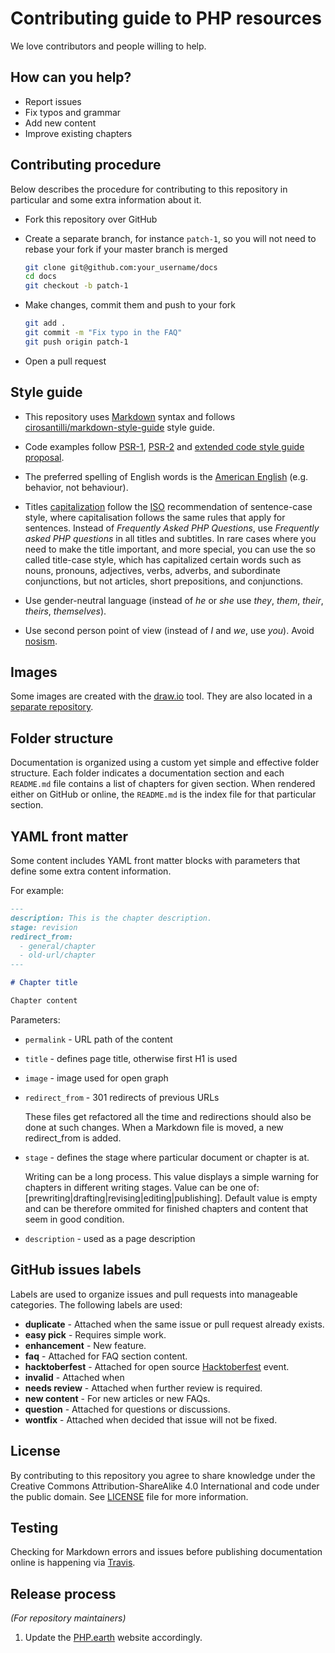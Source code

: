 # Contributing guide to PHP resources

We love contributors and people willing to help.

## How can you help?

* Report issues
* Fix typos and grammar
* Add new content
* Improve existing chapters

## Contributing procedure

Below describes the procedure for contributing to this repository in particular
and some extra information about it.

* Fork this repository over GitHub
* Create a separate branch, for instance `patch-1`, so you will not need to
  rebase your fork if your master branch is merged

  ```bash
  git clone git@github.com:your_username/docs
  cd docs
  git checkout -b patch-1
  ```
* Make changes, commit them and push to your fork

  ```bash
  git add .
  git commit -m "Fix typo in the FAQ"
  git push origin patch-1
  ```
* Open a pull request

## Style guide

* This repository uses [Markdown](https://daringfireball.net/projects/markdown/)
  syntax and follows
  [cirosantilli/markdown-style-guide](http://www.cirosantilli.com/markdown-style-guide/)
  style guide.

* Code examples follow [PSR-1](http://www.php-fig.org/psr/psr-2/),
  [PSR-2](http://www.php-fig.org/psr/psr-2/) and
  [extended code style guide proposal](https://github.com/php-fig/fig-standards/blob/master/proposed/extended-coding-style-guide.md).

* The preferred spelling of English words is the [American
  English](https://en.wikipedia.org/wiki/American_English) (e.g. behavior, not
  behaviour).

* Titles [capitalization](https://en.wikipedia.org/wiki/Letter_case#Headings_and_publication_titles)
  follow the [ISO](https://www.iso.org) recommendation of sentence-case style,
  where capitalisation follows the same rules that apply for sentences. Instead
  of *Frequently Asked PHP Questions*, use *Frequently asked PHP questions* in
  all titles and subtitles. In rare cases where you need to make the title important,
  and more special, you can use the so called title-case style, which has
  capitalized certain words such as nouns, pronouns, adjectives, verbs, adverbs,
  and subordinate conjunctions, but not articles, short prepositions, and
  conjunctions.

* Use gender-neutral language (instead of *he* or *she* use *they*, *them*,
  *their*, *theirs*, *themselves*).

* Use second person point of view (instead of *I* and *we*, use *you*). Avoid
  [nosism](https://en.wikipedia.org/wiki/Nosism).

## Images

Some images are created with the [draw.io](https://www.draw.io) tool. They are
also located in a [separate repository](https://github.com/phpearth/assets).

## Folder structure

Documentation is organized using a custom yet simple and effective folder
structure. Each folder indicates a documentation section and each `README.md`
file contains a list of chapters for given section. When rendered either on GitHub
or online, the `README.md` is the index file for that particular section.

## YAML front matter

Some content includes YAML front matter blocks with parameters that define
some extra content information.

For example:

```Markdown
---
description: This is the chapter description.
stage: revision
redirect_from:
  - general/chapter
  - old-url/chapter
---

# Chapter title

Chapter content
```

Parameters:

* `permalink` - URL path of the content
* `title` - defines page title, otherwise first H1 is used
* `image` - image used for open graph
* `redirect_from` - 301 redirects of previous URLs

  These files get refactored all the time and redirections should also be done
  at such changes. When a Markdown file is moved, a new redirect_from is added.

* `stage` - defines the stage where particular document or chapter is at.

  Writing can be a long process. This value displays a simple warning for chapters
  in different writing stages. Value can be one of:
  [prewriting|drafting|revising|editing|publishing]. Default value is empty and
  can be therefore ommited for finished chapters and content that seem in good
  condition.
* `description` - used as a page description

## GitHub issues labels

Labels are used to organize issues and pull requests into manageable categories.
The following labels are used:

* **duplicate** - Attached when the same issue or pull request already exists.
* **easy pick** - Requires simple work.
* **enhancement** - New feature.
* **faq** - Attached for FAQ section content.
* **hacktoberfest** - Attached for open source
  [Hacktoberfest](https://hacktoberfest.digitalocean.com/) event.
* **invalid** - Attached when
* **needs review** - Attached when further review is required.
* **new content** - For new articles or new FAQs.
* **question** - Attached for questions or discussions.
* **wontfix** - Attached when decided that issue will not be fixed.

## License

By contributing to this repository you agree to share knowledge under the
Creative Commons Attribution-ShareAlike 4.0 International and code under the
public domain. See [LICENSE](https://github.com/phpearth/docs/blob/master/LICENSE)
file for more information.

## Testing

Checking for Markdown errors and issues before publishing documentation online
is happening via [Travis](https://travis-ci.org/phpearth/docs).

## Release process

*(For repository maintainers)*

1. Update the [PHP.earth](https://php.earth/doc) website accordingly.
